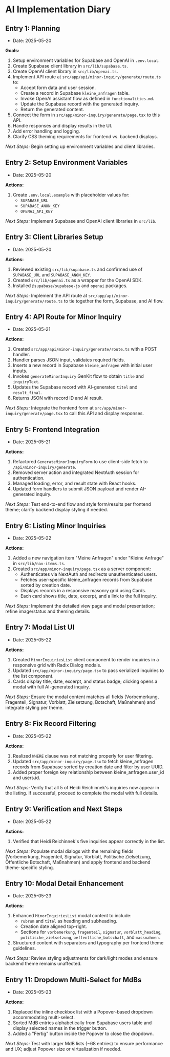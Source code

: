 # AI Implementation Diary

## Entry 1: Planning

- Date: 2025-05-20

**Goals:**
1. Setup environment variables for Supabase and OpenAI in `.env.local`.
2. Create Supabase client library in `src/lib/supabase.ts`.
3. Create OpenAI client library in `src/lib/openai.ts`.
4. Implement API route at `src/app/api/minor-inquiry/generate/route.ts` to:
   - Accept form data and user session.
   - Create a record in Supabase `kleine_anfragen` table.
   - Invoke OpenAI assistant flow as defined in `functionalities.md`.
   - Update the Supabase record with the generated inquiry.
   - Return the generated content.
5. Connect the form in `src/app/minor-inquiry/generate/page.tsx` to this API.
6. Handle responses and display results in the UI.
7. Add error handling and logging.
8. Clarify CSS theming requirements for frontend vs. backend displays.

*Next Steps:* Begin setting up environment variables and client libraries.

## Entry 2: Setup Environment Variables

- Date: 2025-05-20

**Actions:**
1. Create `.env.local.example` with placeholder values for:
   - `SUPABASE_URL`
   - `SUPABASE_ANON_KEY`
   - `OPENAI_API_KEY`

*Next Steps:* Implement Supabase and OpenAI client libraries in `src/lib`.

## Entry 3: Client Libraries Setup

- Date: 2025-05-20

**Actions:**
1. Reviewed existing `src/lib/supabase.ts` and confirmed use of `SUPABASE_URL` and `SUPABASE_ANON_KEY`.
2. Created `src/lib/openai.ts` as a wrapper for the OpenAI SDK.
3. Installed `@supabase/supabase-js` and `openai` packages.

*Next Steps:* Implement the API route at `src/app/api/minor-inquiry/generate/route.ts` to tie together the form, Supabase, and AI flow.

## Entry 4: API Route for Minor Inquiry

- Date: 2025-05-21

**Actions:**
1. Created `src/app/api/minor-inquiry/generate/route.ts` with a POST handler.
2. Handler parses JSON input, validates required fields.
3. Inserts a new record in Supabase `kleine_anfragen` with initial user inputs.
4. Invokes `generateMinorInquiry` GenKit flow to obtain `title` and `inquiryText`.
5. Updates the Supabase record with AI-generated `titel` and `result_final`.
6. Returns JSON with record ID and AI result.

*Next Steps:* Integrate the frontend form at `src/app/minor-inquiry/generate/page.tsx` to call this API and display responses.

## Entry 5: Frontend Integration

- Date: 2025-05-21

**Actions:**
1. Refactored `GenerateMinorInquiryForm` to use client-side fetch to `/api/minor-inquiry/generate`.
2. Removed server action and integrated NextAuth session for authentication.
3. Managed loading, error, and result state with React hooks.
4. Updated form handlers to submit JSON payload and render AI-generated inquiry.

*Next Steps:* Test end-to-end flow and style form/results per frontend theme; clarify backend display styling if needed.

## Entry 6: Listing Minor Inquiries

- Date: 2025-05-22

**Actions:**
1. Added a new navigation item "Meine Anfragen" under "Kleine Anfrage" in `src/lib/nav-items.ts`.
2. Created `src/app/minor-inquiry/page.tsx` as a server component:
   - Authenticates via NextAuth and redirects unauthenticated users.
   - Fetches user-specific kleine_anfragen records from Supabase sorted by creation date.
   - Displays records in a responsive masonry grid using Cards.
   - Each card shows title, date, excerpt, and a link to the full inquiry.

*Next Steps:* Implement the detailed view page and modal presentation; refine image/status and theming details.

## Entry 7: Modal List UI

- Date: 2025-05-22

**Actions:**
1. Created `MinorInquiriesList` client component to render inquiries in a responsive grid with Radix Dialog modals.
2. Updated `src/app/minor-inquiry/page.tsx` to pass serialized inquiries to the list component.
3. Cards display title, date, excerpt, and status badge; clicking opens a modal with full AI-generated inquiry.

*Next Steps:* Ensure the modal content matches all fields (Vorbemerkung, Fragenteil, Signatur, Vorblatt, Zielsetzung, Botschaft, Maßnahmen) and integrate styling per theme.

## Entry 8: Fix Record Filtering

- Date: 2025-05-22

**Actions:**
1. Realized `WHERE` clause was not matching properly for user filtering.
2. Updated `src/app/minor-inquiry/page.tsx` to fetch kleine_anfragen records from Supabase sorted by creation date and filter by user UUID.
3. Added proper foreign key relationship between kleine_anfragen.user_id and users.id.

*Next Steps:* Verify that all 5 of Heidi Reichinnek's inquiries now appear in the listing. If successful, proceed to complete the modal with full details.

## Entry 9: Verification and Next Steps

- Date: 2025-05-22

**Actions:**
1. Verified that Heidi Reichinnek's five inquiries appear correctly in the list.

*Next Steps:* Populate modal dialogs with the remaining fields (Vorbemerkung, Fragenteil, Signatur, Vorblatt, Politische Zielsetzung, Öffentliche Botschaft, Maßnahmen) and apply frontend and backend theme-specific styling.

## Entry 10: Modal Detail Enhancement

- Date: 2025-05-23

**Actions:**
1. Enhanced `MinorInquiriesList` modal content to include:
   - `rubrum` and `titel` as heading and subheading.
   - Creation date aligned top-right.
   - Sections for `vorbemerkung`, `fragenteil`, `signatur`, `vorblatt_heading`, `politische_zielsetzung`, `oeffentliche_botschaft`, and `massnahmen`.
2. Structured content with separators and typography per frontend theme guidelines.

*Next Steps:* Review styling adjustments for dark/light modes and ensure backend theme remains unaffected.

## Entry 11: Dropdown Multi-Select for MdBs

- Date: 2025-05-23

**Actions:**
1. Replaced the inline checkbox list with a Popover-based dropdown accommodating multi-select.
2. Sorted MdB entries alphabetically from Supabase users table and display selected names in the trigger button.
3. Added a "Fertig" button inside the Popover to close the dropdown.

*Next Steps:* Test with larger MdB lists (~68 entries) to ensure performance and UX; adjust Popover size or virtualization if needed. 